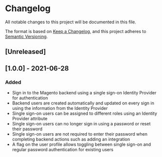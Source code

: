 # Changelog
All notable changes to this project will be documented in this file.

The format is based on [Keep a Changelog](https://keepachangelog.com/en/1.0.0/),
and this project adheres to [Semantic Versioning](https://semver.org/spec/v2.0.0.html).

## [Unreleased]

## [1.0.0] - 2021-06-28

### Added

- Sign in to the Magento backend using a single sign-on Identity Provider for authentication
- Backend users are created automatically and updated on every sign in using the information from the Identity Provider
- Single sign-on users can be assigned to different roles using an Identity Provider attribute
- Single sign-on users can no longer sign in using a password or reset their password
- Single sign-on users are not required to enter their password when completing backend actions such as adding an integration
- A flag on the user profile allows toggling between single sign-on and regular password authentication for existing users
